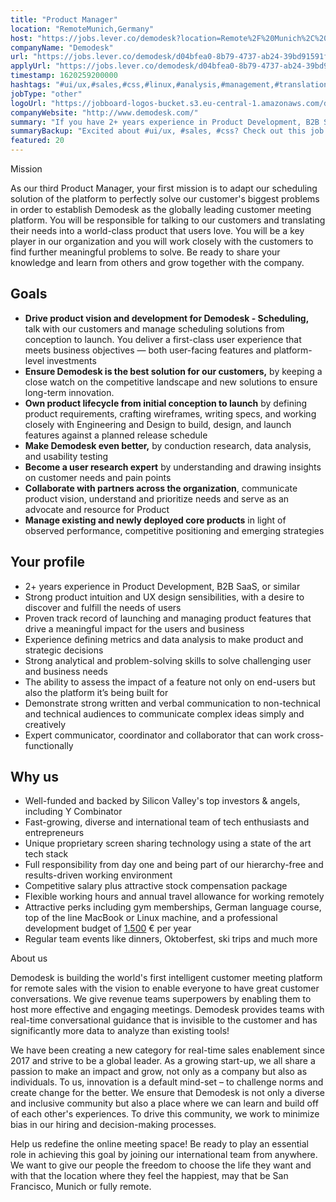 ```yaml
---
title: "Product Manager"
location: "RemoteMunich,Germany"
host: "https://jobs.lever.co/demodesk?location=Remote%2F%20Munich%2C%20Germany"
companyName: "Demodesk"
url: "https://jobs.lever.co/demodesk/d04bfea0-8b79-4737-ab24-39bd91591fe4"
applyUrl: "https://jobs.lever.co/demodesk/d04bfea0-8b79-4737-ab24-39bd91591fe4/apply"
timestamp: 1620259200000
hashtags: "#ui/ux,#sales,#css,#linux,#analysis,#management,#translation,#German"
jobType: "other"
logoUrl: "https://jobboard-logos-bucket.s3.eu-central-1.amazonaws.com/demodesk"
companyWebsite: "http://www.demodesk.com/"
summary: "If you have 2+ years experience in Product Development, B2B SaaS, or similar, Demodesk is looking for someone with your skillset."
summaryBackup: "Excited about #ui/ux, #sales, #css? Check out this job post!"
featured: 20
---
```


Mission

As our third Product Manager, your first mission is to adapt our scheduling solution of the platform to perfectly solve our customer's biggest problems in order to establish Demodesk as the globally leading customer meeting platform. You will be responsible for talking to our customers and translating their needs into a world-class product that users love. You will be a key player in our organization and you will work closely with the customers to find further meaningful problems to solve. Be ready to share your knowledge and learn from others and grow together with the company.

## Goals

*   **Drive product vision and development for Demodesk - Scheduling,** talk with our customers and manage scheduling solutions from conception to launch. You deliver a first-class user experience that meets business objectives — both user-facing features and platform-level investments
*   **Ensure Demodesk is the best solution for our customers,** by keeping a close watch on the competitive landscape and new solutions to ensure long-term innovation.
*   **Own product lifecycle from initial conception to launch** by defining product requirements, crafting wireframes, writing specs, and working closely with Engineering and Design to build, design, and launch features against a planned release schedule
*   **Make Demodesk even better,** by conduction research, data analysis, and usability testing
*   **Become a user research expert** by understanding and drawing insights on customer needs and pain points
*   **Collaborate with partners across the organization**, communicate product vision, understand and prioritize needs and serve as an advocate and resource for Product
*   **Manage existing and newly deployed core products** in light of observed performance, competitive positioning and emerging strategies

## Your profile

*   2+ years experience in Product Development, B2B SaaS, or similar
*   Strong product intuition and UX design sensibilities, with a desire to discover and fulfill the needs of users
*   Proven track record of launching and managing product features that drive a meaningful impact for the users and business
*   Experience defining metrics and data analysis to make product and strategic decisions
*   Strong analytical and problem-solving skills to solve challenging user and business needs
*   The ability to assess the impact of a feature not only on end-users but also the platform it’s being built for
*   Demonstrate strong written and verbal communication to non-technical and technical audiences to communicate complex ideas simply and creatively
*   Expert communicator, coordinator and collaborator that can work cross-functionally 

## Why us

*   Well-funded and backed by Silicon Valley's top investors & angels, including Y Combinator
*   Fast-growing, diverse and international team of tech enthusiasts and entrepreneurs
*   Unique proprietary screen sharing technology using a state of the art tech stack
*   Full responsibility from day one and being part of our hierarchy-free and results-driven working environment
*   Competitive salary plus attractive stock compensation package
*   Flexible working hours and annual travel allowance for working remotely
*   Attractive perks including gym memberships, German language course, top of the line MacBook or Linux machine, and a professional development budget of [1.500](http://1.500) € per year
*   Regular team events like dinners, Oktoberfest, ski trips and much more

About us

Demodesk is building the world's first intelligent customer meeting platform for remote sales with the vision to enable everyone to have great customer conversations. We give revenue teams superpowers by enabling them to host more effective and engaging meetings. Demodesk provides teams with real-time conversational guidance that is invisible to the customer and has significantly more data to analyze than existing tools! 

We have been creating a new category for real-time sales enablement since 2017 and strive to be a global leader. As a growing start-up, we all share a passion to make an impact and grow, not only as a company but also as individuals. To us, innovation is a default mind-set – to challenge norms and create change for the better. We ensure that Demodesk is not only a diverse and inclusive community but also a place where we can learn and build off of each other's experiences. To drive this community, we work to minimize bias in our hiring and decision-making processes.

Help us redefine the online meeting space! Be ready to play an essential role in achieving this goal by joining our international team from anywhere. We want to give our people the freedom to choose the life they want and with that the location where they feel the happiest, may that be San Francisco, Munich or fully remote.
